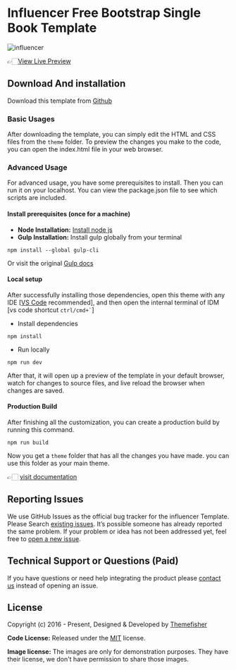 # Influencer Free Bootstrap Single Book Template

![influencer](https://demo.themefisher.com/thumbnails/influencer.png)

👉🏻[View Live Preview](https://demo.themefisher.com/influencer/)

<!-- download -->
## Download And installation

Download this template from [Github](https://github.com/themefisher/influencer/archive/main.zip)

<!-- installation -->
### Basic Usages

After downloading the template, you can simply edit the HTML and CSS files from the `theme` folder. To preview the changes you make to the code, you can open the index.html file in your web browser.

### Advanced Usage

For advanced usage, you have some prerequisites to install. Then you can run it on your localhost. You can view the package.json file to see which scripts are included.

#### Install prerequisites (once for a machine)

* **Node Installation:** [Install node js](https://nodejs.org/en/download/)
* **Gulp Installation:** Install gulp globally from your terminal

```
npm install --global gulp-cli
```

Or visit the original [Gulp docs](https://gulpjs.com/docs/en/getting-started/quick-start)

#### Local setup

After successfully installing those dependencies, open this theme with any IDE [[VS Code](https://code.visualstudio.com/) recommended], and then open the internal terminal of IDM [vs code shortcut <code>ctrl/cmd+\`</code>]

* Install dependencies

```
npm install
```

* Run locally

```
npm run dev
```

After that, it will open up a preview of the template in your default browser, watch for changes to source files, and live reload the browser when changes are saved.

#### Production Build

After finishing all the customization, you can create a production build by running this command.

```
npm run build
```

Now you get a `theme` folder that has all the changes you have made. you can use this folder as your main theme.

👉🏻 [visit documentation](https://docs.themefisher.com/influencer/)

<!-- reporting issue -->
## Reporting Issues

We use GitHub Issues as the official bug tracker for the influencer Template. Please Search [existing issues](https://github.com/themefisher/influencer/issues). It’s possible someone has already reported the same problem.
If your problem or idea has not been addressed yet, feel free to [open a new issue](https://github.com/themefisher/influencer/issues).

<!-- support -->
## Technical Support or Questions (Paid)

If you have questions or need help integrating the product please [contact us](mailto:mehedi@themefisher.com) instead of opening an issue.

<!-- licence -->
## License

Copyright (c) 2016 - Present, Designed & Developed by [Themefisher](https://themefisher.com)

**Code License:** Released under the [MIT](https://github.com/themefisher/influencer/blob/main/LICENSE) license.

**Image license:** The images are only for demonstration purposes. They have their license, we don't have permission to share those images.
